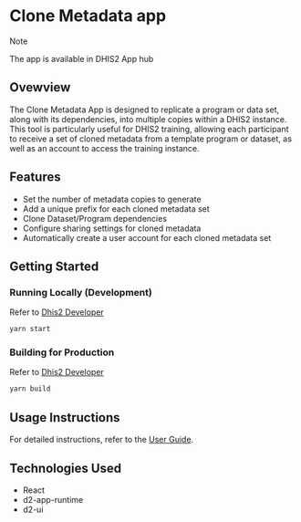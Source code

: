 # Clone Metadata app
> [!NOTE]
> The app is available in DHIS2 App hub

## Ovewview
The Clone Metadata App is designed to replicate a program or data set, along with its dependencies, into multiple copies within a DHIS2 instance. This tool is particularly useful for DHIS2 training, allowing each participant to receive a set of cloned metadata from a template program or dataset, as well as an account to access the training instance.

## Features
- Set the number of metadata copies to generate
- Add a unique prefix for each cloned metadata set
- Clone Dataset/Program dependencies
- Configure sharing settings for cloned metadata
- Automatically create a user account for each cloned metadata set

## Getting Started

### Running Locally (Development)
Refer to [Dhis2 Developer](https://developers.dhis2.org/docs/app-platform/scripts/start)
```sh
yarn start
```

### Building for Production
Refer to [Dhis2 Developer](https://developers.dhis2.org/docs/app-platform/scripts/build)
```sh
yarn build
```

## Usage Instructions  
For detailed instructions, refer to the [User Guide](https://docs.google.com/document/d/1ekLI6A2K428XzetPSLBhX4yknnf5BDic30DkBkkuGZ0).

## Technologies Used
- React
- d2-app-runtime
- d2-ui